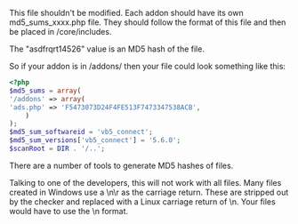 This file shouldn't be modified. Each addon should have its own md5_sums_xxxx.php file. They should follow the format of this file and then be placed in /core/includes.  
  
The "asdfrqrt14526" value is an MD5 hash of the file.  
  
So if your addon is in /addons/ then your file could look something like this:  
  

```php
<?php
$md5_sums = array(
'/addons' => array(
'ads.php' => 'F5473073D24F4FE513F7473347538ACB',
    )
);
$md5_sum_softwareid = 'vb5_connect';
$md5_sum_versions['vb5_connect'] = '5.6.0';
$scanRoot = DIR . '/..';
```

There are a number of tools to generate MD5 hashes of files.  
  
Talking to one of the developers, this will not work with all files. Many files created in Windows use a \n\r as the carriage return. These are stripped out by the checker and replaced with a Linux carriage return of \n. Your files would have to use the \n format.